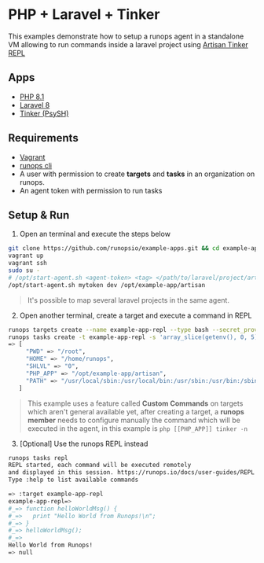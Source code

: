# PHP + Laravel + Tinker

This examples demonstrate how to setup a runops agent in a standalone VM allowing to run commands inside a laravel project using [Artisan Tinker REPL](https://laravel.com/docs/8.x/artisan#tinker)

## Apps

- [PHP 8.1](https://www.php.net/releases/8.1/en.php)
- [Laravel 8](https://laravel.com/docs/8.x/starter-kits)
- [Tinker (PsySH)](https://github.com/bobthecow/psysh)

## Requirements

- [Vagrant](https://www.vagrantup.com/)
- [runops cli](https://www.npmjs.com/package/runops)
- A user with permission to create **targets** and **tasks** in an organization on runops.
- An agent token with permission to run tasks

## Setup & Run

1. Open an terminal and execute the steps below

```sh
git clone https://github.com/runopsio/example-apps.git && cd example-apps/laravel
vagrant up
vagrant ssh
sudo su -
# /opt/start-agent.sh <agent-token> <tag> </path/to/laravel/project/artisan>
/opt/start-agent.sh mytoken dev /opt/example-app/artisan
```

> It's possible to map several laravel projects in the same agent.

2. Open another terminal, create a target and execute a command in REPL

```sh
runops targets create --name example-app-repl --type bash --secret_provider env-var --secret_path APP_CONFIG --tags local
runops tasks create -t example-app-repl -s 'array_slice(getenv(), 0, 5)'
=> [
     "PWD" => "/root",
     "HOME" => "/home/runops",
     "SHLVL" => "0",
     "PHP_APP" => "/opt/example-app/artisan",
     "PATH" => "/usr/local/sbin:/usr/local/bin:/usr/sbin:/usr/bin:/sbin:/bin:/usr/games:/usr/local/games:/snap/bin",
   ]
```

> This example uses a feature called **Custom Commands** on targets which aren't general available yet, after creating a target,
> a **runops member** needs to configure manually the command which will be executed in the agent, in this example is `php [[PHP_APP]] tinker -n`

3. [Optional] Use the runops REPL instead

```sh
runops tasks repl
REPL started, each command will be executed remotely
and displayed in this session. https://runops.io/docs/user-guides/REPL
Type :help to list available commands

=> :target example-app-repl
example-app-repl=>
#_=> function helloWorldMsg() {
#_=>   print "Hello World from Runops!\n";
#_=> }
#_=> helloWorldMsg();
#_=>
Hello World from Runops!
=> null
```
